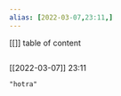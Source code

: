 ```yaml
---
alias: [2022-03-07,23:11,]
---
```

[[]]
table of content
```toc
```

[[2022-03-07]] 23:11

```query
"hotra"
```